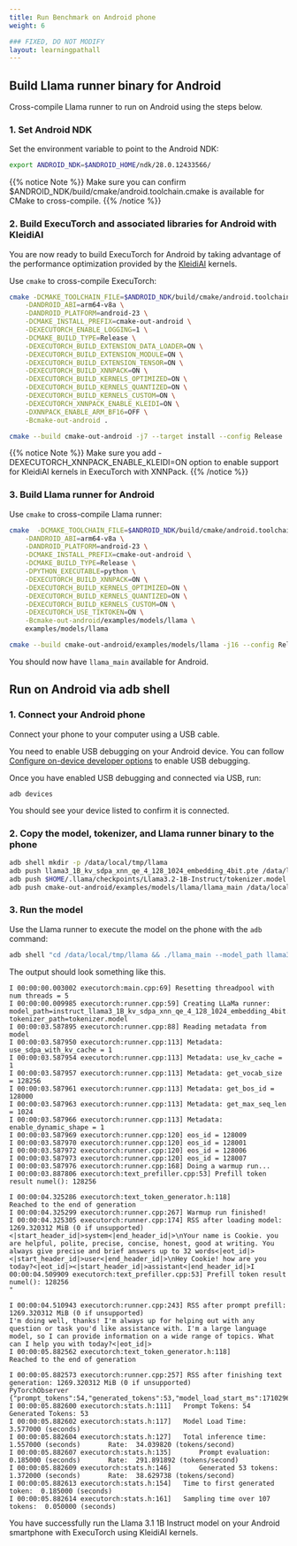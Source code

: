 ```yaml
---
title: Run Benchmark on Android phone
weight: 6

### FIXED, DO NOT MODIFY
layout: learningpathall
---
```


## Build Llama runner binary for Android

Cross-compile Llama runner to run on Android using the steps below.

### 1. Set Android NDK

Set the environment variable to point to the Android NDK:

``` bash
export ANDROID_NDK=$ANDROID_HOME/ndk/28.0.12433566/
```

{{% notice Note %}}
Make sure you can confirm $ANDROID_NDK/build/cmake/android.toolchain.cmake is available for CMake to cross-compile.
{{% /notice %}}

### 2. Build ExecuTorch and associated libraries for Android with KleidiAI 

You are now ready to build ExecuTorch for Android by taking advantage of the performance optimization provided by the [KleidiAI](https://gitlab.arm.com/kleidi/kleidiai) kernels. 

Use `cmake` to cross-compile ExecuTorch:

``` bash
cmake -DCMAKE_TOOLCHAIN_FILE=$ANDROID_NDK/build/cmake/android.toolchain.cmake \
    -DANDROID_ABI=arm64-v8a \
    -DANDROID_PLATFORM=android-23 \
    -DCMAKE_INSTALL_PREFIX=cmake-out-android \
    -DEXECUTORCH_ENABLE_LOGGING=1 \
    -DCMAKE_BUILD_TYPE=Release \
    -DEXECUTORCH_BUILD_EXTENSION_DATA_LOADER=ON \
    -DEXECUTORCH_BUILD_EXTENSION_MODULE=ON \
    -DEXECUTORCH_BUILD_EXTENSION_TENSOR=ON \
    -DEXECUTORCH_BUILD_XNNPACK=ON \
    -DEXECUTORCH_BUILD_KERNELS_OPTIMIZED=ON \
    -DEXECUTORCH_BUILD_KERNELS_QUANTIZED=ON \
    -DEXECUTORCH_BUILD_KERNELS_CUSTOM=ON \
    -DEXECUTORCH_XNNPACK_ENABLE_KLEIDI=ON \
    -DXNNPACK_ENABLE_ARM_BF16=OFF \
    -Bcmake-out-android .

cmake --build cmake-out-android -j7 --target install --config Release
```
{{% notice Note %}}
Make sure you add -DEXECUTORCH_XNNPACK_ENABLE_KLEIDI=ON option to enable support for KleidiAI kernels in ExecuTorch with XNNPack.
{{% /notice %}}

### 3. Build Llama runner for Android

Use `cmake` to cross-compile Llama runner:

``` bash
cmake  -DCMAKE_TOOLCHAIN_FILE=$ANDROID_NDK/build/cmake/android.toolchain.cmake \
    -DANDROID_ABI=arm64-v8a \
    -DANDROID_PLATFORM=android-23 \
    -DCMAKE_INSTALL_PREFIX=cmake-out-android \
    -DCMAKE_BUILD_TYPE=Release \
    -DPYTHON_EXECUTABLE=python \
    -DEXECUTORCH_BUILD_XNNPACK=ON \
    -DEXECUTORCH_BUILD_KERNELS_OPTIMIZED=ON \
    -DEXECUTORCH_BUILD_KERNELS_QUANTIZED=ON \
    -DEXECUTORCH_BUILD_KERNELS_CUSTOM=ON \
    -DEXECUTORCH_USE_TIKTOKEN=ON \
    -Bcmake-out-android/examples/models/llama \
    examples/models/llama

cmake --build cmake-out-android/examples/models/llama -j16 --config Release
```

You should now have `llama_main` available for Android.

## Run on Android via adb shell

### 1. Connect your Android phone

Connect your phone to your computer using a USB cable.

You need to enable USB debugging on your Android device. You can follow [Configure on-device developer options](https://developer.android.com/studio/debug/dev-options) to enable USB debugging.

Once you have enabled USB debugging and connected via USB, run:

```
adb devices
```

You should see your device listed to confirm it is connected.

### 2. Copy the model, tokenizer, and Llama runner binary to the phone

``` bash
adb shell mkdir -p /data/local/tmp/llama
adb push llama3_1B_kv_sdpa_xnn_qe_4_128_1024_embedding_4bit.pte /data/local/tmp/llama/
adb push $HOME/.llama/checkpoints/Llama3.2-1B-Instruct/tokenizer.model /data/local/tmp/llama/
adb push cmake-out-android/examples/models/llama/llama_main /data/local/tmp/llama/
```


### 3. Run the model

Use the Llama runner to execute the model on the phone with the `adb` command:

``` bash
adb shell "cd /data/local/tmp/llama && ./llama_main --model_path llama3_1B_kv_sdpa_xnn_qe_4_128_1024_embedding_4bit.pte --tokenizer_path tokenizer.model --prompt "<|start_header_id|>system<|end_header_id|>\nYour name is Cookie. you are helpful, polite, precise, concise, honest, good at writing. You always give precise and brief answers up to 32 words<|eot_id|><|start_header_id|>user<|end_header_id|>\nHey Cookie! how are you today?<|eot_id|><|start_header_id|>assistant<|end_header_id|>" --warmup=1 --cpu_threads=5
```

The output should look something like this.

```
I 00:00:00.003002 executorch:main.cpp:69] Resetting threadpool with num threads = 5
I 00:00:00.009985 executorch:runner.cpp:59] Creating LLaMa runner: model_path=instruct_llama3_1B_kv_sdpa_xnn_qe_4_128_1024_embedding_4bit.pte, tokenizer_path=tokenizer.model
I 00:00:03.587895 executorch:runner.cpp:88] Reading metadata from model
I 00:00:03.587950 executorch:runner.cpp:113] Metadata: use_sdpa_with_kv_cache = 1
I 00:00:03.587954 executorch:runner.cpp:113] Metadata: use_kv_cache = 1
I 00:00:03.587957 executorch:runner.cpp:113] Metadata: get_vocab_size = 128256
I 00:00:03.587961 executorch:runner.cpp:113] Metadata: get_bos_id = 128000
I 00:00:03.587963 executorch:runner.cpp:113] Metadata: get_max_seq_len = 1024
I 00:00:03.587966 executorch:runner.cpp:113] Metadata: enable_dynamic_shape = 1
I 00:00:03.587969 executorch:runner.cpp:120] eos_id = 128009
I 00:00:03.587970 executorch:runner.cpp:120] eos_id = 128001
I 00:00:03.587972 executorch:runner.cpp:120] eos_id = 128006
I 00:00:03.587973 executorch:runner.cpp:120] eos_id = 128007
I 00:00:03.587976 executorch:runner.cpp:168] Doing a warmup run...
I 00:00:03.887806 executorch:text_prefiller.cpp:53] Prefill token result numel(): 128256
 
I 00:00:04.325286 executorch:text_token_generator.h:118]
Reached to the end of generation
I 00:00:04.325299 executorch:runner.cpp:267] Warmup run finished!
I 00:00:04.325305 executorch:runner.cpp:174] RSS after loading model: 1269.320312 MiB (0 if unsupported)
<|start_header_id|>system<|end_header_id|>\nYour name is Cookie. you are helpful, polite, precise, concise, honest, good at writing. You always give precise and brief answers up to 32 words<|eot_id|><|start_header_id|>user<|end_header_id|>\nHey Cookie! how are you today?<|eot_id|><|start_header_id|>assistant<|end_header_id|>I 00:00:04.509909 executorch:text_prefiller.cpp:53] Prefill token result numel(): 128256
"
 
I 00:00:04.510943 executorch:runner.cpp:243] RSS after prompt prefill: 1269.320312 MiB (0 if unsupported)
I'm doing well, thanks! I'm always up for helping out with any question or task you'd like assistance with. I'm a large language model, so I can provide information on a wide range of topics. What can I help you with today?<|eot_id|>
I 00:00:05.882562 executorch:text_token_generator.h:118]
Reached to the end of generation
 
I 00:00:05.882573 executorch:runner.cpp:257] RSS after finishing text generation: 1269.320312 MiB (0 if unsupported)
PyTorchObserver {"prompt_tokens":54,"generated_tokens":53,"model_load_start_ms":1710296030044,"model_load_end_ms":1710296033621,"inference_start_ms":1710296034359,"inference_end_ms":1710296035916,"prompt_eval_end_ms":1710296034544,"first_token_ms":1710296034544,"aggregate_sampling_time_ms":50,"SCALING_FACTOR_UNITS_PER_SECOND":1000}
I 00:00:05.882600 executorch:stats.h:111] 	Prompt Tokens: 54    Generated Tokens: 53
I 00:00:05.882602 executorch:stats.h:117] 	Model Load Time:		3.577000 (seconds)
I 00:00:05.882604 executorch:stats.h:127] 	Total inference time:		1.557000 (seconds)		 Rate: 	34.039820 (tokens/second)
I 00:00:05.882607 executorch:stats.h:135] 		Prompt evaluation:	0.185000 (seconds)		 Rate: 	291.891892 (tokens/second)
I 00:00:05.882609 executorch:stats.h:146] 		Generated 53 tokens:	1.372000 (seconds)		 Rate: 	38.629738 (tokens/second)
I 00:00:05.882613 executorch:stats.h:154] 	Time to first generated token:	0.185000 (seconds)
I 00:00:05.882614 executorch:stats.h:161] 	Sampling time over 107 tokens:	0.050000 (seconds)
```

You have successfully run the Llama 3.1 1B Instruct model on your Android smartphone with ExecuTorch using KleidiAI kernels.
